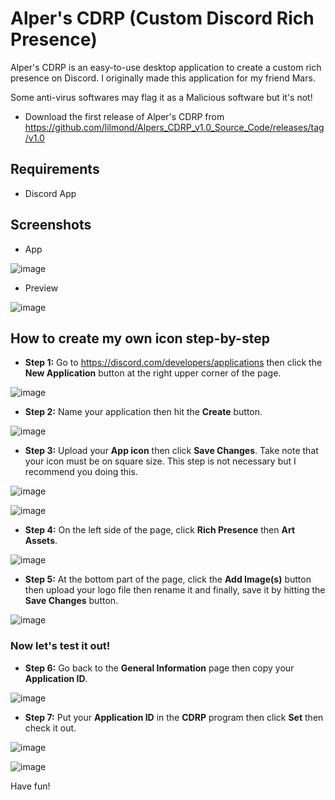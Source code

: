 # Alper's CDRP (Custom Discord Rich Presence)

Alper's CDRP is an easy-to-use desktop application to create a custom rich presence on Discord. I originally made this application for my friend Mars.

Some anti-virus softwares may flag it as a Malicious software but it's not!

- Download the first release of Alper's CDRP from https://github.com/lilmond/Alpers_CDRP_v1.0_Source_Code/releases/tag/v1.0

## Requirements
- Discord App

## Screenshots
- App

![image](https://user-images.githubusercontent.com/54730301/116488209-a7b89100-a846-11eb-9484-a98324775775.png)
- Preview

![image](https://user-images.githubusercontent.com/54730301/116488296-e3ebf180-a846-11eb-9693-11aed41504fd.png)


## How to create my own icon step-by-step
- **Step 1:** Go to https://discord.com/developers/applications then click the **New Application** button at the right upper corner of the page.

![image](https://user-images.githubusercontent.com/54730301/116488932-7ccf3c80-a848-11eb-9860-0e23f7d410ce.png)

- **Step 2:** Name your application then hit the **Create** button.

![image](https://user-images.githubusercontent.com/54730301/116489227-4ba33c00-a849-11eb-9d34-4360d287ad11.png)

- **Step 3:** Upload your **App icon** then click **Save Changes**. Take note that your icon must be on square size. This step is not necessary but I recommend you doing this.

![image](https://user-images.githubusercontent.com/54730301/116490153-8ad28c80-a84b-11eb-911d-ef607c26586a.png)

![image](https://user-images.githubusercontent.com/54730301/116490140-8017f780-a84b-11eb-9aef-b1118bc4b8c1.png)

- **Step 4:** On the left side of the page, click **Rich Presence** then **Art Assets**.

![image](https://user-images.githubusercontent.com/54730301/116490293-da18bd00-a84b-11eb-8bb4-30ac41ccc7aa.png)

- **Step 5:** At the bottom part of the page, click the **Add Image(s)** button then upload your logo file then rename it and finally, save it by hitting the **Save Changes** button.

![image](https://user-images.githubusercontent.com/54730301/116490745-fbc67400-a84c-11eb-9588-ace011fca0f0.png)

### Now let's test it out!

- **Step 6:** Go back to the **General Information** page then copy your **Application ID**.

![image](https://user-images.githubusercontent.com/54730301/116490940-88713200-a84d-11eb-9e53-9f2bb38f6c07.png)

- **Step 7:** Put your **Application ID** in the **CDRP** program then click **Set** then check it out.

![image](https://user-images.githubusercontent.com/54730301/116491051-d0905480-a84d-11eb-91d5-97a92fb5e8d4.png)

![image](https://user-images.githubusercontent.com/54730301/116491142-0af9f180-a84e-11eb-839d-fafb08257220.png)

Have fun!
